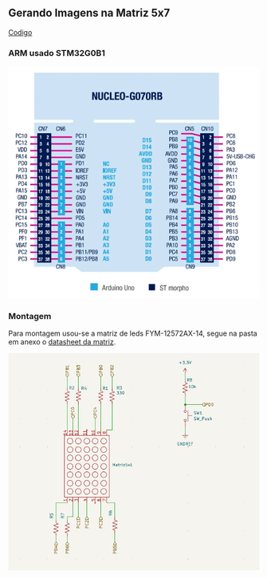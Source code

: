 <h2>Gerando Imagens na Matriz 5x7</h2>
<a href="main.c">Codigo</a>
<h3>ARM usado STM32G0B1</h3>
<img src="NUCLEO-G070RB_pinout.png">
<h3>Montagem</h3>
<p>Para montagem usou-se a matriz de leds FYM-12572AX-14, segue na pasta em anexo o <a href="FYM-12572AX-00.PDF">datasheet da matriz</a>.</p>
<img src="Referencia.png">
